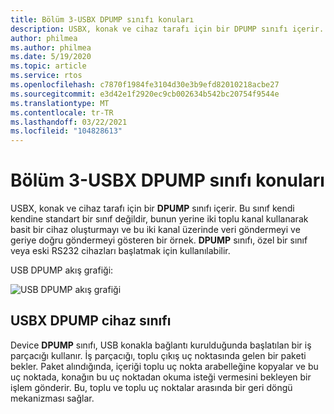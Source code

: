 ```yaml
---
title: Bölüm 3-USBX DPUMP sınıfı konuları
description: USBX, konak ve cihaz tarafı için bir DPUMP sınıfı içerir. Bu sınıf kendi kendine standart bir sınıf değildir, bunun yerine iki toplu kanal kullanarak basit bir cihaz oluşturmayı ve bu iki kanal üzerinde veri göndermeyi ve geriye doğru göndermeyi gösteren bir örnek.
author: philmea
ms.author: philmea
ms.date: 5/19/2020
ms.topic: article
ms.service: rtos
ms.openlocfilehash: c7870f1984fe3104d30e3b9efd82010218acbe27
ms.sourcegitcommit: e3d42e1f2920ec9cb002634b542bc20754f9544e
ms.translationtype: MT
ms.contentlocale: tr-TR
ms.lasthandoff: 03/22/2021
ms.locfileid: "104828613"
---
```

# <a name="chapter-3---usbx-dpump-class-considerations"></a>Bölüm 3-USBX DPUMP sınıfı konuları

USBX, konak ve cihaz tarafı için bir **DPUMP** sınıfı içerir. Bu sınıf kendi kendine standart bir sınıf değildir, bunun yerine iki toplu kanal kullanarak basit bir cihaz oluşturmayı ve bu iki kanal üzerinde veri göndermeyi ve geriye doğru göndermeyi gösteren bir örnek. **DPUMP** sınıfı, özel bir sınıf veya eski RS232 cihazları başlatmak için kullanılabilir.

USB DPUMP akış grafiği:

![USB DPUMP akış grafiği](./media/usbx-device-stack-supplemental/usb-dpump-flow-chart.png)

## <a name="usbx-dpump-device-class"></a>USBX DPUMP cihaz sınıfı

Device **DPUMP** sınıfı, USB konakla bağlantı kurulduğunda başlatılan bir iş parçacığı kullanır. İş parçacığı, toplu çıkış uç noktasında gelen bir paketi bekler. Paket alındığında, içeriği toplu uç nokta arabelleğine kopyalar ve bu uç noktada, konağın bu uç noktadan okuma isteği vermesini bekleyen bir işlem gönderir. Bu, toplu ve toplu uç noktalar arasında bir geri döngü mekanizması sağlar.
